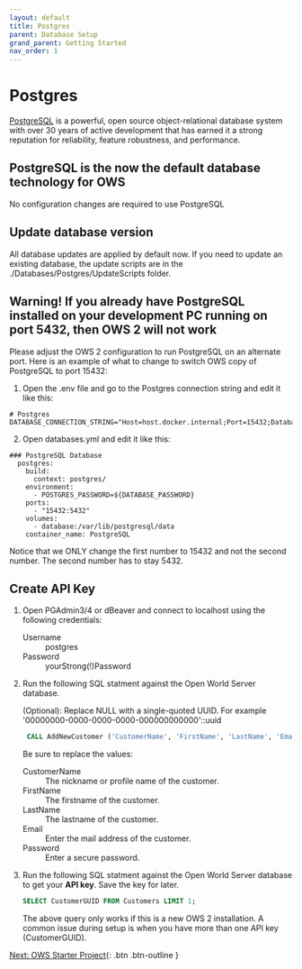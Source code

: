```yaml
---
layout: default
title: Postgres
parent: Database Setup
grand_parent: Getting Started
nav_order: 1
---
```


# Postgres

[PostgreSQL](https://www.postgresql.org/) is a powerful, open source object-relational database system with over 30 years of active development that has earned it a strong reputation for reliability, feature robustness, and performance.

## PostgreSQL is the now the default database technology for OWS
No configuration changes are required to use PostgreSQL

## Update database version
All database updates are applied by default now.  If you need to update an existing database, the update scripts are in the ./Databases/Postgres/UpdateScripts folder.

## Warning!  If you already have PostgreSQL installed on your development PC running on port 5432, then OWS 2 will not work  
Please adjust the OWS 2 configuration to run PostgreSQL on an alternate port.  Here is an example of what to change to switch OWS copy of PostgreSQL to port 15432:
1. Open the .env file and go to the Postgres connection string and edit it like this:
```
# Postgres
DATABASE_CONNECTION_STRING="Host=host.docker.internal;Port=15432;Database=openworldserver;Username=postgres;Password=${DATABASE_PASSWORD};"
```
2. Open databases.yml and edit it like this:
```
### PostgreSQL Database
  postgres:
    build:
      context: postgres/
    environment:
      - POSTGRES_PASSWORD=${DATABASE_PASSWORD}
    ports:
      - "15432:5432"
    volumes:
      - database:/var/lib/postgresql/data
    container_name: PostgreSQL
```
Notice that we ONLY change the first number to 15432 and not the second number.  The second number has to stay 5432.

## Create API Key

1. Open PGAdmin3/4 or dBeaver and connect  to localhost using the following credentials:

    <dl>
        <dt>Username</dt>
        <dd>postgres</dd>
        <dt>Password</dt>
        <dd>yourStrong(!)Password</dd>
    </dl>

2. Run the following SQL statment against the Open World Server database.

   (Optional): Replace NULL with a single-quoted UUID. For example '00000000-0000-0000-0000-000000000000'::uuid

   ```sql
    CALL AddNewCustomer ('CustomerName', 'FirstName', 'LastName', 'Email', 'Password', NULL);
   ```
   
   Be sure to replace the values:

    <dl>
        <dt>CustomerName</dt>
        <dd>The nickname or profile name of the customer.</dd>
        <dt>FirstName</dt>
        <dd>The firstname of the customer.</dd>
        <dt>LastName</dt>
        <dd>The lastname of the customer.</dd>
        <dt>Email</dt>
        <dd>Enter the mail address of the customer.</dd>
        <dt>Password</dt>
        <dd>Enter a secure password.</dd>
    </dl>
    
3. Run the following SQL statment against the Open World Server database to get your **API key**. Save the key for later.
   
   ```sql
   SELECT CustomerGUID FROM Customers LIMIT 1;
   ```
   The above query only works if this is a new OWS 2 installation.  A common issue during setup is when you have more than one API key (CustomerGUID).


[Next: OWS Starter Project](starter-project){: .btn .btn-outline }
